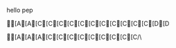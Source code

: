 hello pep

[A[A[C[C[C[C[C[C[C[C[C[C[C[D[D


[A[A[A[C[C[C[C[C[C[C[C[C/\
